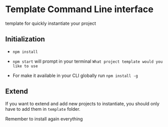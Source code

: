 # Template Command Line interface

template for quickly instantiate your project 

## Initialization

- `npm install`

- `npm start` will prompt in your terminal `What project template would you like to use` 

- For make it available in your CLI globally run `npm install -g` 


## Extend

If you want to extend and add new projects to instantiate, you should only have to add them in `template` folder.

Remember to install again everything